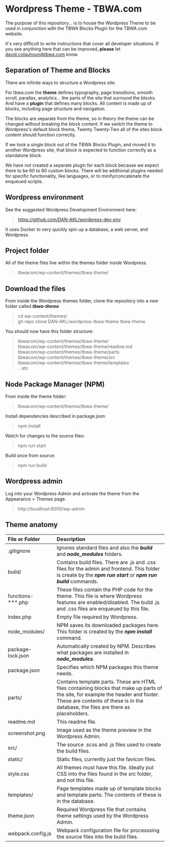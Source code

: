 
# Wordpress Theme - TBWA.com

The purpose of this repository... is to house the Wordpress Theme to be used in conjunction with the TBWA Blocks Plugin for the TBWA.com website. 

It's very difficult to write instructions that cover all developer situations. If you see anything here that can be improved, **please** let david.colquhoun@tbwa.com know. 

## Separation of Theme and Blocks

There are infinite ways to structure a Wordpress site. 

For tbwa.com the **theme** defines typography, page transitions, smooth scroll, parallax, analytics... the parts of the site that surround the blocks.  And have a **plugin** that defines many blocks.  All content is made up of blocks, including page structure and navigation.  

The blocks are separate from the theme, so in theory the theme can be changed without breaking the block content. If we switch the theme to Wordpress's default block theme, Twenty Twenty-Two all of the sites block content should function correctly.  

If we took a single block out of the TBWA Blocks Plugin, and moved it to another Wordpress site, that block is expected to function correctly as a standalone block. 

We have not created a separate plugin for each block because we expect there to be 60 to 80 custom blocks.  There will be additional plugins needed for specific functionality, like languages, or to minify/concatenate the enqueued scripts. 

## Wordpress environment
See the suggested Wordpress Development Environment here:
> https://github.com/DAN-AKL/wordpress-dev-env  

It uses Docker to very quickly spin up a database, a web server, and Wordpress. 

## Project folder
All of the theme files live within the themes folder inside Wordpress.
> tbwacom/wp-content/themes/tbwa-theme/

## Download the files
From inside the Wordpress themes folder, clone the repository into a new folder called ***tbwa-theme*** 
> cd wp-content/themes/  
> gh repo clone DAN-AKL/wordpress-tbwa-theme  tbwa-theme

You should now have this folder structure:
>tbwacom/wp-content/themes/tbwa-theme/  
>tbwacom/wp-content/themes/tbwa-theme/readme.md  
>tbwacom/wp-content/themes/tbwa-theme/parts  
>tbwacom/wp-content/themes/tbwa-theme/src  
>tbwacom/wp-content/themes/tbwa-theme/templates  
.. etc  

##  Node Package Manager (NPM)

From inside the theme folder:
>tbwacom/wp-content/themes/tbwa-theme/

Install dependencies described in package.json:
>npm install

Watch for changes to the source files:
>npm run start

Build once from source:
>npm run build

## Wordpress admin
Log into your Wordpress Admin and activate the theme from the Appearance \> Themes page. 
> http://localhost:8000/wp-admin

## Theme anatomy

| File or Folder | Description |
| :--- | :--- |
| .gitignore | Ignores standard files and also the ***build*** and ***node_modules*** folders.  |
| build/ | Contains build files. There are .js and .css files for the admin and frontend. This folder is create by the ***npm run start*** or ***npm run build*** commands. |
| functions-***.php | These files contain the PHP code for the theme. This file is where Wordpress features are enabled/disabled. The build .js and .css files are enqueued by this file. | 
| index.php | Empty file required by Wordpress. |
| node_modules/ | NPM saves its downloaded packages here. This folder is created by the ***npm install*** command.  |
| package-lock.json | Automatically created by NPM. Describes what packages are installed in ***node_modules***. |
| package.json | Specifies which NPM packages this theme needs. |
| parts/ | Contains template parts. These are HTML files containing blocks that make up parts of the site, for example the header and footer. These are contents of these is in the database, the files are there as placeholders. |
| rea<span>dme<span>.md | This readme file. |
| screenshot.png | Image used as the theme preview in the Wordpress Admin. |
| src/ | The source .scss and .js files used to create the build files. |
| static/ | Static files, currently just the favicon files. |
| style.css | All themes must have this file.  Ideally put CSS into the files found in the src folder, and not this file. |
| templates/ | Page templates made up of template blocks and template parts. The contents of these is in the database. |
| theme.json | Required Wordpress file that contains theme settings used by the Wordpress Admin. |
| webpack.config.js | Webpack configuration file for processsing the source files into the build files. |






